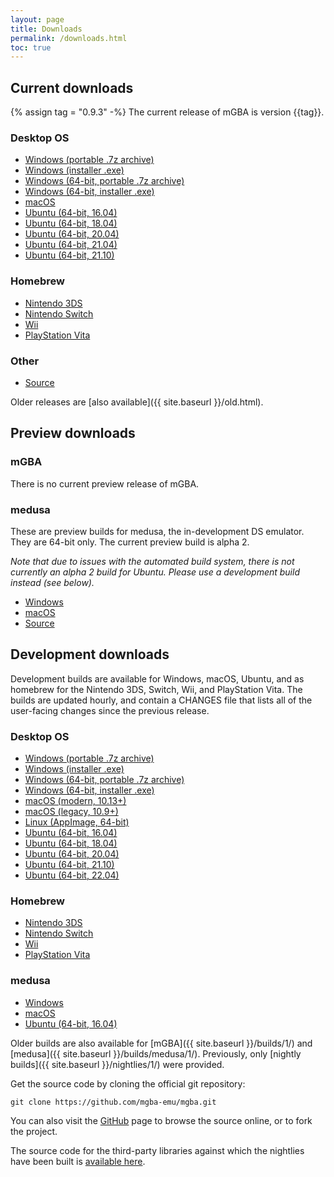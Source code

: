 ```yaml
---
layout: page
title: Downloads
permalink: /downloads.html
toc: true
---
```


Current downloads
-----------------

{% assign tag = "0.9.3" -%}
The current release of mGBA is version {{tag}}.

### Desktop OS
* [Windows (portable .7z archive)](https://github.com/mgba-emu/mgba/releases/download/{{tag}}/mGBA-{{tag}}-win32.7z)
* [Windows (installer .exe)](https://github.com/mgba-emu/mgba/releases/download/{{tag}}/mGBA-{{tag}}-win32-installer.exe)
* [Windows (64-bit, portable .7z archive)](https://github.com/mgba-emu/mgba/releases/download/{{tag}}/mGBA-{{tag}}-win64.7z)
* [Windows (64-bit, installer .exe)](https://github.com/mgba-emu/mgba/releases/download/{{tag}}/mGBA-{{tag}}-win64-installer.exe)
* [macOS](https://github.com/mgba-emu/mgba/releases/download/{{tag}}/mGBA-{{tag}}-osx.dmg)
* [Ubuntu (64-bit, 16.04)](https://github.com/mgba-emu/mgba/releases/download/{{tag}}/mGBA-{{tag}}-ubuntu64-xenial.tar.xz)
* [Ubuntu (64-bit, 18.04)](https://github.com/mgba-emu/mgba/releases/download/{{tag}}/mGBA-{{tag}}-ubuntu64-bionic.tar.xz)
* [Ubuntu (64-bit, 20.04)](https://github.com/mgba-emu/mgba/releases/download/{{tag}}/mGBA-{{tag}}-ubuntu64-focal.tar.xz)
* [Ubuntu (64-bit, 21.04)](https://github.com/mgba-emu/mgba/releases/download/{{tag}}/mGBA-{{tag}}-ubuntu64-hirsute.tar.xz)
* [Ubuntu (64-bit, 21.10)](https://github.com/mgba-emu/mgba/releases/download/{{tag}}/mGBA-{{tag}}-ubuntu64-impish.tar.xz)

### Homebrew
* [Nintendo 3DS](https://github.com/mgba-emu/mgba/releases/download/{{tag}}/mGBA-{{tag}}-3ds.7z)
* [Nintendo Switch](https://github.com/mgba-emu/mgba/releases/download/{{tag}}/mGBA-{{tag}}-switch.7z)
* [Wii](https://github.com/mgba-emu/mgba/releases/download/{{tag}}/mGBA-{{tag}}-wii.7z)
* [PlayStation Vita](https://github.com/mgba-emu/mgba/releases/download/{{tag}}/mGBA-{{tag}}-vita.7z)

### Other
* [Source](https://github.com/mgba-emu/mgba/archive/{{tag}}.tar.gz)

Older releases are [also available]({{ site.baseurl }}/old.html).

Preview downloads
-----------------

### mGBA

There is no current preview release of mGBA.

### medusa

These are preview builds for medusa, the in-development DS emulator. They are 64-bit only. The current preview build is alpha 2.

_Note that due to issues with the automated build system, there is not currently an alpha 2 build for Ubuntu.
Please use a development build instead (see below)._

* [Windows](https://github.com/mgba-emu/mgba/releases/download/medusa-a2/medusa-a2-win64.7z)
* [macOS](https://github.com/mgba-emu/mgba/releases/download/medusa-a2/medusa-a2-osx.tar.xz)
* [Source](https://github.com/mgba-emu/mgba/archive/medusa-a2.tar.gz)

Development downloads
---------------------

Development builds are available for Windows, macOS, Ubuntu, and as homebrew for the Nintendo 3DS, Switch, Wii, and PlayStation Vita.
The builds are updated hourly, and contain a CHANGES file that lists all of the user-facing changes since the previous release.

### Desktop OS
* [Windows (portable .7z archive)](https://s3.amazonaws.com/mgba/mGBA-build-latest-win32.7z)
* [Windows (installer .exe)](https://s3.amazonaws.com/mgba/mGBA-build-installer-latest-win32.exe)
* [Windows (64-bit, portable .7z archive)](https://s3.amazonaws.com/mgba/mGBA-build-latest-win64.7z)
* [Windows (64-bit, installer .exe)](https://s3.amazonaws.com/mgba/mGBA-build-installer-latest-win64.exe)
* [macOS (modern, 10.13+)](https://s3.amazonaws.com/mgba/mGBA-build-latest-macos.dmg)
* [macOS (legacy, 10.9+)](https://s3.amazonaws.com/mgba/mGBA-build-latest-osx.dmg)
* [Linux (AppImage, 64-bit)](https://s3.amazonaws.com/mgba/mGBA-build-latest-appimage-x64.appimage)
* [Ubuntu (64-bit, 16.04)](https://s3.amazonaws.com/mgba/mGBA-build-latest-ubuntu64-xenial.tar.xz)
* [Ubuntu (64-bit, 18.04)](https://s3.amazonaws.com/mgba/mGBA-build-latest-ubuntu64-bionic.tar.xz)
* [Ubuntu (64-bit, 20.04)](https://s3.amazonaws.com/mgba/mGBA-build-latest-ubuntu64-focal.tar.xz)
* [Ubuntu (64-bit, 21.10)](https://s3.amazonaws.com/mgba/mGBA-build-latest-ubuntu64-impish.tar.xz)
* [Ubuntu (64-bit, 22.04)](https://s3.amazonaws.com/mgba/mGBA-build-latest-ubuntu64-jammy.tar.xz)

### Homebrew
* [Nintendo 3DS](https://s3.amazonaws.com/mgba/mGBA-build-latest-3ds.7z)
* [Nintendo Switch](https://s3.amazonaws.com/mgba/mGBA-build-latest-switch.7z)
* [Wii](https://s3.amazonaws.com/mgba/mGBA-build-latest-wii.7z)
* [PlayStation Vita](https://s3.amazonaws.com/mgba/mGBA-build-latest-vita.7z)

### medusa
* [Windows](https://s3.amazonaws.com/mgba/medusa-build-latest-win64.7z)
* [macOS](https://s3.amazonaws.com/mgba/medusa-build-latest-osx.tar.xz)
* [Ubuntu (64-bit, 16.04)](https://s3.amazonaws.com/mgba/medusa-build-latest-ubuntu64-xenial.tar.xz)

Older builds are also available for [mGBA]({{ site.baseurl }}/builds/1/) and [medusa]({{ site.baseurl }}/builds/medusa/1/).
Previously, only [nightly builds]({{ site.baseurl }}/nightlies/1/) were provided.

Get the source code by cloning the official git repository:

    git clone https://github.com/mgba-emu/mgba.git

You can also visit the [GitHub](https://github.com/mgba-emu/mgba/) page to browse the source online, or to fork the project.

The source code for the third-party libraries against which the nightlies have been built is [available here](https://github.com/mgba-emu/dependencies).
